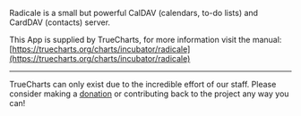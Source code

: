 Radicale is a small but powerful CalDAV (calendars, to-do lists) and CardDAV (contacts) server.

This App is supplied by TrueCharts, for more information visit the manual: [https://truecharts.org/charts/incubator/radicale](https://truecharts.org/charts/incubator/radicale)

---

TrueCharts can only exist due to the incredible effort of our staff.
Please consider making a [donation](https://truecharts.org/sponsor) or contributing back to the project any way you can!
